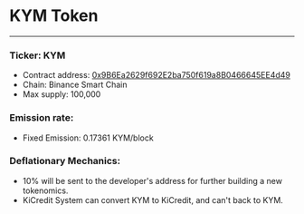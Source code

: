# KYM Token
---

### Ticker: KYM

- Contract address: [0x9B6Ea2629f692E2ba750f619a8B0466645EE4d49](https://bscscan.com/address/0x9B6Ea2629f692E2ba750f619a8B0466645EE4d49)
- Chain: Binance Smart Chain
- Max supply: 100,000

### Emission rate:

- Fixed Emission:  0.17361 KYM/block

### Deflationary Mechanics:

- 10% will be sent to the developer's address for further building a new tokenomics.
- KiCredit System can convert KYM to  KiCredit, and can't back to KYM.

